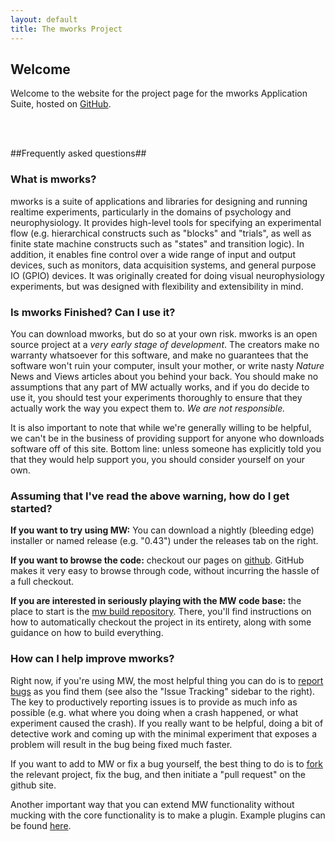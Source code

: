 ```yaml
---
layout: default
title: The mworks Project
---
```


## Welcome ##
Welcome to the website for the project page for the mworks Application Suite, hosted on <a href="http://github.com">GitHub</a>.

<br/><br/>

##Frequently asked questions##
### What is mworks? ###
mworks is a suite of applications and libraries for designing and running realtime experiments, particularly in the domains of psychology and neurophysiology.  It provides high-level tools for specifying an experimental flow (e.g. hierarchical constructs such as "blocks" and "trials", as well as finite state machine constructs such as "states" and transition logic).  In addition, it enables fine control over a wide range of input and output devices, such as monitors, data acquisition systems, and general purpose IO (GPIO) devices.  It was originally created for doing visual neurophysiology experiments, but was designed with flexibility and extensibility in mind.

### Is mworks Finished? Can I use it? ###
You can download mworks, but do so at your own risk.  mworks is an open source project at a _very early stage of development_.  The creators make no warranty whatsoever for this software, and make no guarantees that the software won't ruin your computer, insult your mother, or write nasty _Nature_ News and Views articles about you behind your back.  You should make no assumptions that any part of MW actually works, and if you do decide to use it, you should test your experiments thoroughly to ensure that they actually work the way you expect them to. *We are not responsible.*

It is also important to note that while we're generally willing to be helpful, we can't be in the business of providing support for anyone who downloads software off of this site.  Bottom line: unless someone has explicitly told you that they would help support you, you should consider yourself on your own.

### Assuming that I've read the above warning, how do I get started? ###

__If you want to try using MW:__ You can download a nightly (bleeding edge) installer or named release (e.g. "0.43") under the releases tab on the right.

__If you want to browse the code:__ checkout our pages on [github](http://github.com/mworks-project).  GitHub makes it very easy to browse through code, without incurring the hassle of a full checkout. 

__If you are interested in seriously playing with the MW code base:__ the place to start is the [mw build repository](http://github.com/mworks-project/mw_build/tree/master). There, you'll find instructions on how to automatically checkout the project in its entirety, along with some guidance on how to build everything.

### How can I help improve mworks? ###
Right now, if you're using MW, the most helpful thing you can do is to [report bugs](http://mworks.lighthouseapp.com) as you find them (see also the "Issue Tracking" sidebar to the right).  The key to productively reporting issues is to provide as much info as possible (e.g. what where you doing when a crash happened, or what experiment caused the crash).  If you really want to be helpful, doing a bit of detective work and coming up with the minimal experiment that exposes a problem will result in the bug being fixed much faster.

If you want to add to MW or fix a bug yourself, the best thing to do is to [fork](http://railsontherun.com/2008/3/3/how-to-use-github-and-submit-a-patch) the relevant project, fix the bug, and then initiate a "pull request" on the github site.  

Another important way that you can extend MW functionality without mucking with the core functionality is to make a plugin.  Example plugins can be found [here](http://github.com/mworks-project/mw_core_plugins).